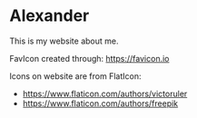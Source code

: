# Alexander
This is my website about me.

FavIcon created through: https://favicon.io

Icons on website are from FlatIcon:
-   https://www.flaticon.com/authors/victoruler
-   https://www.flaticon.com/authors/freepik
